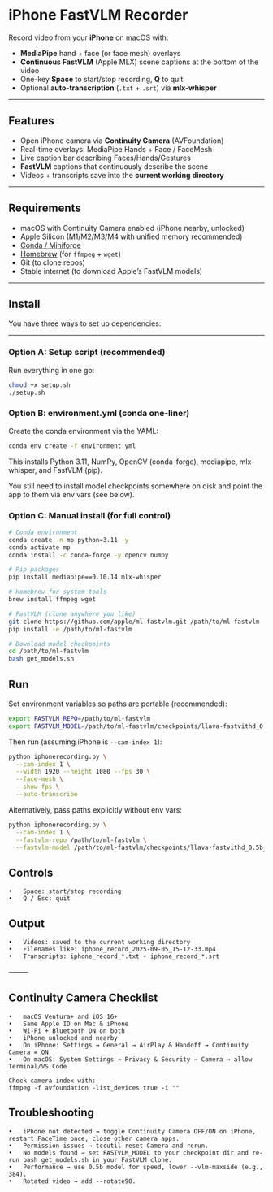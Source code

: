 # iPhone FastVLM Recorder

Record video from your **iPhone** on macOS with:
- **MediaPipe** hand + face (or face mesh) overlays
- **Continuous FastVLM** (Apple MLX) scene captions at the bottom of the video
- One-key **Space** to start/stop recording, **Q** to quit
- Optional **auto-transcription** (`.txt` + `.srt`) via **mlx-whisper**

---

## Features
- Open iPhone camera via **Continuity Camera** (AVFoundation)
- Real-time overlays: MediaPipe Hands + Face / FaceMesh
- Live caption bar describing Faces/Hands/Gestures
- **FastVLM** captions that continuously describe the scene
- Videos + transcripts save into the **current working directory**

---

## Requirements

- macOS with Continuity Camera enabled (iPhone nearby, unlocked)
- Apple Silicon (M1/M2/M3/M4 with unified memory recommended)
- [Conda / Miniforge](https://github.com/conda-forge/miniforge)  
- [Homebrew](https://brew.sh) (for `ffmpeg` + `wget`)  
- Git (to clone repos)  
- Stable internet (to download Apple’s FastVLM models)

---

## Install

You have three ways to set up dependencies:

---

### **Option A: Setup script (recommended)**

Run everything in one go:

```bash
chmod +x setup.sh
./setup.sh
```

### **Option B: environment.yml (conda one-liner)**

Create the conda environment via the YAML:

```bash
conda env create -f environment.yml
```

This installs Python 3.11, NumPy, OpenCV (conda-forge), mediapipe, mlx-whisper, and FastVLM (pip).

You still need to install model checkpoints somewhere on disk and point the app to them via env vars (see below).

### **Option C: Manual install (for full control)**

```bash
# Conda environment
conda create -n mp python=3.11 -y
conda activate mp
conda install -c conda-forge -y opencv numpy

# Pip packages
pip install mediapipe==0.10.14 mlx-whisper

# Homebrew for system tools
brew install ffmpeg wget

# FastVLM (clone anywhere you like)
git clone https://github.com/apple/ml-fastvlm.git /path/to/ml-fastvlm
pip install -e /path/to/ml-fastvlm

# Download model checkpoints
cd /path/to/ml-fastvlm
bash get_models.sh
```


## Run
Set environment variables so paths are portable (recommended):

```bash
export FASTVLM_REPO=/path/to/ml-fastvlm
export FASTVLM_MODEL=/path/to/ml-fastvlm/checkpoints/llava-fastvithd_0.5b_stage3
```

Then run (assuming iPhone is `--cam-index 1`):

```bash
python iphonerecording.py \
  --cam-index 1 \
  --width 1920 --height 1080 --fps 30 \
  --face-mesh \
  --show-fps \
  --auto-transcribe
```

Alternatively, pass paths explicitly without env vars:

```bash
python iphonerecording.py \
  --cam-index 1 \
  --fastvlm-repo /path/to/ml-fastvlm \
  --fastvlm-model /path/to/ml-fastvlm/checkpoints/llava-fastvithd_0.5b_stage3
```

## Controls
	•	Space: start/stop recording
	•	Q / Esc: quit

## Output
	•	Videos: saved to the current working directory
	•	Filenames like: iphone_record_2025-09-05_15-12-33.mp4
	•	Transcripts: iphone_record_*.txt + iphone_record_*.srt

⸻

## Continuity Camera Checklist
	•	macOS Ventura+ and iOS 16+
	•	Same Apple ID on Mac & iPhone
	•	Wi-Fi + Bluetooth ON on both
	•	iPhone unlocked and nearby
	•	On iPhone: Settings → General → AirPlay & Handoff → Continuity Camera = ON
	•	On macOS: System Settings → Privacy & Security → Camera → allow Terminal/VS Code

    Check camera index with:
    ffmpeg -f avfoundation -list_devices true -i ""

   ## Troubleshooting
	•	iPhone not detected → toggle Continuity Camera OFF/ON on iPhone, restart FaceTime once, close other camera apps.
	•	Permission issues → tccutil reset Camera and rerun.
	•	No models found → set FASTVLM_MODEL to your checkpoint dir and re-run bash get_models.sh in your FastVLM clone.
	•	Performance → use 0.5b model for speed, lower --vlm-maxside (e.g., 384).
	•	Rotated video → add --rotate90.
